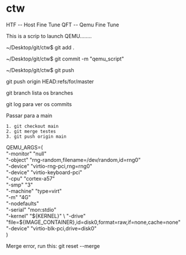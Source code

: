 # ctw

HTF -- Host Fine Tune
QFT -- Qemu Fine Tune


This is a scrip to launch QEMU........


~/Desktop/git/ctw$ git add .

~/Desktop/git/ctw$ git commit -m "qemu_script"

~/Desktop/git/ctw$ git push


git push origin HEAD:refs/for/master


git branch lista os branches

git log para ver os commits


Passar para a main
	
    1. git checkout main 
    2. git merge testes 
    3. git push origin main 


QEMU_ARGS=( \
"-monitor" "null" \
"-object" "rng-random,filename=/dev/random,id=rng0" \
"-device" "virtio-rng-pci,rng=rng0" \
"-device" "virtio-keyboard-pci" \
"-cpu" "cortex-a57" \
"-smp" "3" \
"-machine" "type=virt" \
"-m" "4G" \
"-nodefaults" \
"-serial" "mon:stdio" \
"-kernel" "${KERNEL}" \
"-drive" "file=${IMAGE_CONTAINER},id=disk0,format=raw,if=none,cache=none" \
"-device" "virtio-blk-pci,drive=disk0" \
)

Merge error, run this:
git reset --merge

